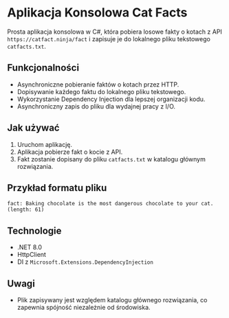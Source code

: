# Aplikacja Konsolowa Cat Facts

Prosta aplikacja konsolowa w C#, która pobiera losowe fakty o kotach z API `https://catfact.ninja/fact` i zapisuje je do lokalnego pliku tekstowego `catfacts.txt`.

## Funkcjonalności

- Asynchroniczne pobieranie faktów o kotach przez HTTP.
- Dopisywanie każdego faktu do lokalnego pliku tekstowego.
- Wykorzystanie Dependency Injection dla lepszej organizacji kodu.
- Asynchroniczny zapis do pliku dla wydajnej pracy z I/O.

## Jak używać

1. Uruchom aplikację.
2. Aplikacja pobierze fakt o kocie z API.
3. Fakt zostanie dopisany do pliku `catfacts.txt` w katalogu głównym rozwiązania.

## Przykład formatu pliku

`fact: Baking chocolate is the most dangerous chocolate to your cat. (length: 61)`

## Technologie

- .NET 8.0
- HttpClient
- DI z `Microsoft.Extensions.DependencyInjection`

## Uwagi

- Plik zapisywany jest względem katalogu głównego rozwiązania, co zapewnia spójność niezależnie od środowiska.
